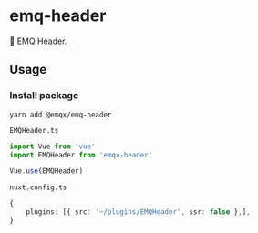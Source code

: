 # emq-header

🌌 EMQ Header.

## Usage

### Install package

```shell
yarn add @emqx/emq-header
```

`EMQHeader.ts`

```ts
import Vue from 'vue'
import EMQHeader from 'emqx-header'

Vue.use(EMQHeader)
```

`nuxt.config.ts`

```ts
{
    plugins: [{ src: '~/plugins/EMQHeader', ssr: false },],
}
```
